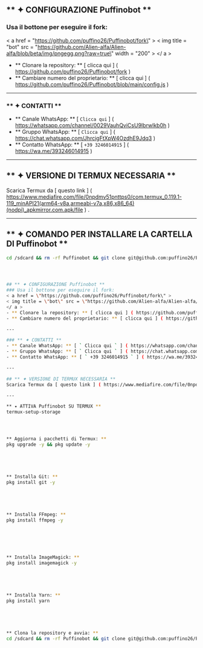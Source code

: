 ## ** ✦ CONFIGURAZIONE Puffinobot **
### Usa il bottone per eseguire il fork:
< a href = \"https://github.com/puffino26/Puffinobot/fork\" >
< img title = \"bot\" src = \"https://github.com/Alien-alfa/Alien-alfa/blob/beta/img/pngegg.png?raw=true\" width = \"200\" >
</ a >
- ** Clonare la repository: ** [ clicca qui ] ( https://github.com/puffino26/Puffinobot/fork )
- ** Cambiare numero del proprietario: ** [ clicca qui ] ( https://github.com/puffino26/Puffinobot/blob/main/config.js )

---

### ** ✦ CONTATTI **
- ** Canale WhatsApp: ** [ ` Clicca qui ` ] ( https://whatsapp.com/channel/0029VauhQviCsU9Ibrwlkb0h )
- ** Gruppo WhatsApp: ** [ ` Clicca qui ` ] ( https://chat.whatsapp.com/JhrcigFtXpW4OzdhE9Jdq3 )
- ** Contatto WhatsApp: ** [ ` +39 3246014915 ` ] ( https://wa.me/393246014915 )

---

## ** ✦ VERSIONE DI TERMUX NECESSARIA **
Scarica Termux da [ questo link ] ( https://www.mediafire.com/file/0npdmv51pnttps0/com.termux_0.119.1-119_minAPI21(arm64-v8a,armeabi-v7a,x86,x86_64)(nodpi)_apkmirror.com.apk/file ) .

---

## ** ✦ COMANDO PER INSTALLARE LA CARTELLA DI Puffinobot **
```bash
cd /sdcard && rm -rf Puffinobot && git clone git@github.com:puffino26/Puffinobot.git && cd Puffinobot




## ** ✦ CONFIGURAZIONE Puffinobot **
### Usa il bottone per eseguire il fork:
< a href = \"https://github.com/puffino26/Puffinobot/fork\" >
< img title = \"bot\" src = \"https://github.com/Alien-alfa/Alien-alfa/blob/beta/img/pngegg.png?raw=true\" width = \"200\" >
</ a >
- ** Clonare la repository: ** [ clicca qui ] ( https://github.com/puffino26/Puffinobot/fork )
- ** Cambiare numero del proprietario: ** [ clicca qui ] ( https://github.com/puffino26/Puffinobot/blob/main/config.js )

---

### ** ✦ CONTATTI **
- ** Canale WhatsApp: ** [ ` Clicca qui ` ] ( https://whatsapp.com/channel/0029VauhQviCsU9Ibrwlkb0h )
- ** Gruppo WhatsApp: ** [ ` Clicca qui ` ] ( https://chat.whatsapp.com/JhrcigFtXpW4OzdhE9Jdq3 )
- ** Contatto WhatsApp: ** [ ` +39 3246014915 ` ] ( https://wa.me/393246014915 )

---

## ** ✦ VERSIONE DI TERMUX NECESSARIA **
Scarica Termux da [ questo link ] ( https://www.mediafire.com/file/0npdmv51pnttps0/com.termux_0.119.1-119_minAPI21(arm64-v8a,armeabi-v7a,x86,x86_64)(nodpi)_apkmirror.com.apk/file ) .

---

** ✦ ATTIVA Puffinobot SU TERMUX **
termux-setup-storage




** Aggiorna i pacchetti di Termux: **
pkg upgrade -y && pkg update -y





** Installa Git: **
pkg install git -y





** Installa FFmpeg: **
pkg install ffmpeg -y






** Installa ImageMagick: **
pkg install imagemagick -y





** Installa Yarn: **
pkg install yarn





** Clona la repository e avvia: **
cd /sdcard && rm -rf Puffinobot && git clone git@github.com:puffino26/Puffinobot.git cd /sdcard/Puffinobot yarn npm start



 
